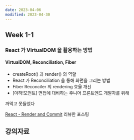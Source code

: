 ```yaml
---
date: 2023-04-06
modified: 2023-04-30
---
```


## Week 1-1

### React 가 VirtualDOM 을 활용하는 방법

#### VirtualDOM, Reconciliation, Fiber

- createRoot() 과 render() 의 역할
- React 가 Reconciliation 을 통해 화면을 그리는 방법
- Fiber Reconciler 의 rendering 효율 개선
- [아하!모먼트] 면접에 대비하는 주니어 프론트엔드 개발자를 위해

까먹고 못들었다

[React - Render and Commit](https://velog.io/@jinyoung234/Render-and-commit) 리뷰한 포스팅

## 강의자료
